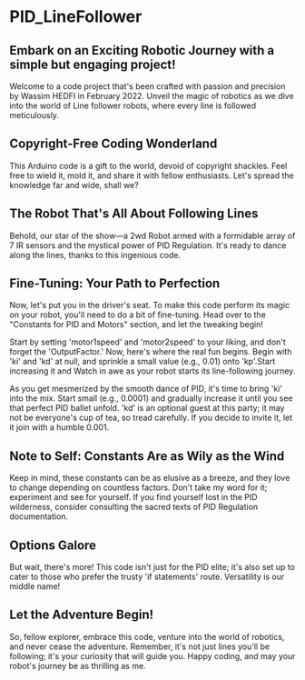 # PID_LineFollower
## Embark on an Exciting Robotic Journey with a simple but engaging project!

Welcome to a code project that's been crafted with passion and precision by Wassim HEDFI in February 2022. Unveil the magic of robotics as we dive into the world of Line follower robots, where every line is followed meticulously.

## Copyright-Free Coding Wonderland

This Arduino code is a gift to the world, devoid of copyright shackles. Feel free to wield it, mold it, and share it with fellow enthusiasts. Let's spread the knowledge far and wide, shall we?

## The Robot That's All About Following Lines

Behold, our star of the show—a 2wd Robot armed with a formidable array of 7 IR sensors and the mystical power of PID Regulation. It's ready to dance along the lines, thanks to this ingenious code.

## Fine-Tuning: Your Path to Perfection

Now, let's put you in the driver's seat. To make this code perform its magic on your robot, you'll need to do a bit of fine-tuning. Head over to the "Constants for PID and Motors" section, and let the tweaking begin!

Start by setting 'motor1speed' and 'motor2speed' to your liking, and don't forget the 'OutputFactor.' Now, here's where the real fun begins. Begin with 'ki' and 'kd' at null, and sprinkle a small value (e.g., 0.01) onto 'kp'.Start increasing it and Watch in awe as your robot starts its line-following journey.

As you get mesmerized by the smooth dance of PID, it's time to bring 'ki' into the mix. Start small (e.g., 0.0001) and gradually increase it until you see that perfect PID ballet unfold. 'kd' is an optional guest at this party; it may not be everyone's cup of tea, so tread carefully. If you decide to invite it, let it join with a humble 0.001.

## Note to Self: Constants Are as Wily as the Wind

Keep in mind, these constants can be as elusive as a breeze, and they love to change depending on countless factors. Don't take my word for it; experiment and see for yourself. If you find yourself lost in the PID wilderness, consider consulting the sacred texts of PID Regulation documentation.

## Options Galore

But wait, there's more! This code isn't just for the PID elite; it's also set up to cater to those who prefer the trusty 'if statements' route. Versatility is our middle name!

## Let the Adventure Begin!

So, fellow explorer, embrace this code, venture into the world of robotics, and never cease the adventure. Remember, it's not just lines you'll be following; it's your curiosity that will guide you. Happy coding, and may your robot's journey be as thrilling as me.
